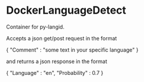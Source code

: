 # DockerLanguageDetect
Container for py-langid.

Accepts a json get/post request in the format

{ "Comment" : "some text in your specific language" }

and returns a json response in the format

{ "Language" : "en", "Probability" : 0.7 }
